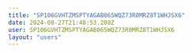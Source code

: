 ```yaml
---
title: "SP106GVHTZMSPTYAGAB065WQZ73R0MRZ8T1WHJSX6"
date: 2024-08-27T21:48:53.208Z
user: SP106GVHTZMSPTYAGAB065WQZ73R0MRZ8T1WHJSX6
layout: "users"
---
```

    